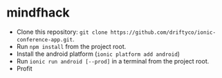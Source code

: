 # mindfhack


* Clone this repository: `git clone https://github.com/driftyco/ionic-conference-app.git`.
* Run `npm install` from the project root.
* Install the android platform (`ionic platform add android`)
* Run `ionic run android [--prod]` in a terminal from the project root.
* Profit
